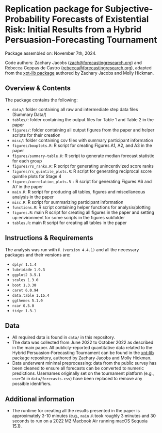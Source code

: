 # Replication package for Subjective-Probability Forecasts of Existential Risk: Initial Results from a Hybrid Persuasion-Forecasting Tournament
Package assembled on: November 7th, 2024.

Code authors: Zachary Jacobs (zach@forecastingresearch.org) and Rebecca Ceppas de Castro (rebecca@forecastingresearch.org), adapted from the [xpt-lib package](https://github.com/forecastingresearch/xpt-lib) authored by Zachary Jacobs and Molly Hickman.

## Overview & Contents
The package contains the following:
- `data/`: folder containing all raw and intermediate step data files (Summary Data/)
- `tables/`: folder containing the output files for Table 1 and Table 2 in the paper
- `figures/`: folder containing all output figures from the paper and helper scripts for their creation
- `misc/`: folder containing csv files with summary participant information
- `figures/boxplots.R`: R script for creating Figures A1, A2, and A3 in the paper
- `figures/summary-table.R`: R script to generate median forecast statistic for each group
- `figures/rs_ranks.R`: R script for generating unincentivized score ranks
- `figures/rs_quintile_plots.R`: R script for generating reciprocal score quintile plots for Stage 4
- `figures/correlation_plots.R `: R script for generating Figures A6 and A7 in the paper
- `main.R`: R script for producing all tables, figures and miscellaneous analysis in the paper
- `misc.R`: R script for summarizing participant information
- `functions.R`: R script containing helper functions for analysis/plotting
- `figures.R`: main R script for creating all figures in the paper and setting up environment for some scripts in the figures subfolder
- `tables.R`: main R script for creating all tables in the paper
## Instructions & Requirements

The analysis was run with `R (version 4.4.1)` and all the necessary packages and their versions are:
- `dplyr 1.1.4`
- `lubridade 1.9.3`
- `ggplot2 3.5.1`
- `scales 1.3.0`
- `boot 1.3.30`
- `caret 6.0.94`
- `data.table 1.15.4`
- `ggthemes 5.1.0`
- `ncar 0.5.0`
- `tidyr 1.3.1`

## Data
- All required data is found in `data/` in this repository.
- The data was collected from June 2022 to October 2022 as described in the main paper. All publicly-reported quantitative data related to the Hybrid Persuasion-Forecasting Tournament can be found in the [xpt-lib](https://github.com/forecastingresearch/xpt-lib) package repository, authored by Zachary Jacobs and Molly Hickman.
- Data underwent minimal preprocessing: data from the public survey has been cleaned to ensure all forecasts can be converted to numeric predictions. Usernames originally set on the tournament platform (e.g., `userId` in `data/forecasts.csv`) have been replaced to remove any possible identifiers.

## Additional information
- The runtime for creating all the results presented in the paper is approximately 3-10 minutes (e.g., `main.R` took roughly 3 minutes and 30 seconds to run on a 2022 M2 Macbook Air running macOS Sequoia 15.1).
